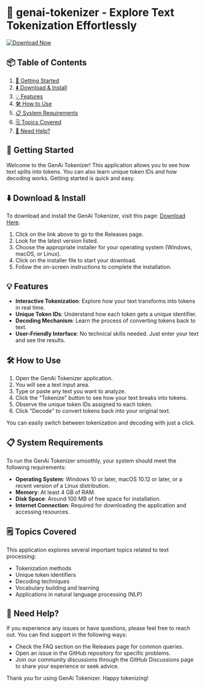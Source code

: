 # 🎉 genai-tokenizer - Explore Text Tokenization Effortlessly

[![Download Now](https://img.shields.io/badge/Download%20Now-v1.0-blue)](https://github.com/Shubham99067/genai-tokenizer/releases)

## 📦 Table of Contents
1. [🚀 Getting Started](#-getting-started)
2. [⬇️ Download & Install](#-download--install)
3. [💡 Features](#-features)
4. [🛠️ How to Use](#-how-to-use)
5. [📋 System Requirements](#-system-requirements)
6. [🗒️ Topics Covered](#-topics-covered)
7. [🔧 Need Help?](#-need-help)

## 🚀 Getting Started

Welcome to the GenAi Tokenizer! This application allows you to see how text splits into tokens. You can also learn unique token IDs and how decoding works. Getting started is quick and easy.

## ⬇️ Download & Install

To download and install the GenAi Tokenizer, visit this page: [Download Here](https://github.com/Shubham99067/genai-tokenizer/releases).

1. Click on the link above to go to the Releases page.
2. Look for the latest version listed.
3. Choose the appropriate installer for your operating system (Windows, macOS, or Linux).
4. Click on the installer file to start your download.
5. Follow the on-screen instructions to complete the installation.

## 💡 Features

- **Interactive Tokenization**: Explore how your text transforms into tokens in real time.
- **Unique Token IDs**: Understand how each token gets a unique identifier.
- **Decoding Mechanism**: Learn the process of converting tokens back to text.
- **User-Friendly Interface**: No technical skills needed. Just enter your text and see the results.

## 🛠️ How to Use

1. Open the GenAi Tokenizer application.
2. You will see a text input area.
3. Type or paste any text you want to analyze.
4. Click the "Tokenize" button to see how your text breaks into tokens.
5. Observe the unique token IDs assigned to each token.
6. Click "Decode" to convert tokens back into your original text.

You can easily switch between tokenization and decoding with just a click.

## 📋 System Requirements

To run the GenAi Tokenizer smoothly, your system should meet the following requirements:

- **Operating System**: Windows 10 or later, macOS 10.12 or later, or a recent version of a Linux distribution.
- **Memory**: At least 4 GB of RAM.
- **Disk Space**: Around 100 MB of free space for installation.
- **Internet Connection**: Required for downloading the application and accessing resources.

## 🗒️ Topics Covered

This application explores several important topics related to text processing:

- Tokenization methods
- Unique token identifiers
- Decoding techniques
- Vocabulary building and learning
- Applications in natural language processing (NLP)

## 🔧 Need Help?

If you experience any issues or have questions, please feel free to reach out. You can find support in the following ways:

- Check the FAQ section on the Releases page for common queries.
- Open an issue in the GitHub repository for specific problems.
- Join our community discussions through the GitHub Discussions page to share your experience or seek advice.

Thank you for using GenAi Tokenizer. Happy tokenizing!